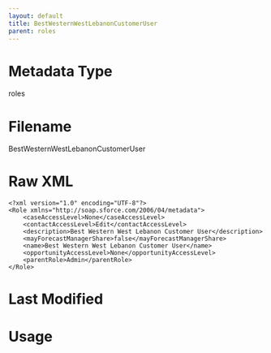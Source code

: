 ```yaml
---
layout: default
title: BestWesternWestLebanonCustomerUser
parent: roles
---
```

# Metadata Type
roles


# Filename 
BestWesternWestLebanonCustomerUser


# Raw XML
```
<?xml version="1.0" encoding="UTF-8"?>
<Role xmlns="http://soap.sforce.com/2006/04/metadata">
    <caseAccessLevel>None</caseAccessLevel>
    <contactAccessLevel>Edit</contactAccessLevel>
    <description>Best Western West Lebanon Customer User</description>
    <mayForecastManagerShare>false</mayForecastManagerShare>
    <name>Best Western West Lebanon Customer User</name>
    <opportunityAccessLevel>None</opportunityAccessLevel>
    <parentRole>Admin</parentRole>
</Role>
```


# Last Modified


# Usage
